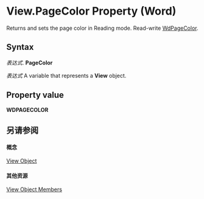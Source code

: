 
# View.PageColor Property (Word)

Returns and sets the page color in Reading mode. Read-write [WdPageColor](99f557e5-48c9-65e3-0ab4-fed727fa5890.md).


## Syntax

 _表达式_. **PageColor**

 _表达式_ A variable that represents a **View** object.


## Property value

 **WDPAGECOLOR**


## 另请参阅


#### 概念


[View Object](8bf5b26b-14c0-1985-65b2-3e034360baeb.md)
#### 其他资源


[View Object Members](http://msdn.microsoft.com/library/b7d2bd4e-c96d-3b8f-98a0-57c145f9aa42%28Office.15%29.aspx)